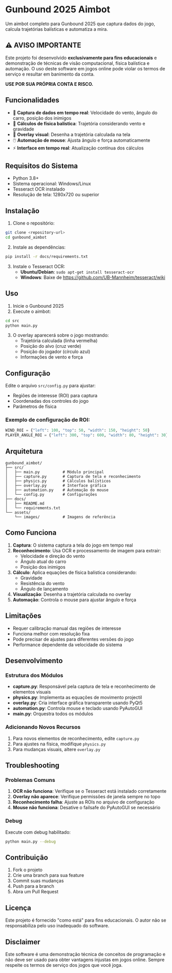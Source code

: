 # Gunbound 2025 Aimbot

Um aimbot completo para Gunbound 2025 que captura dados do jogo, calcula trajetórias balísticas e automatiza a mira.

## ⚠️ AVISO IMPORTANTE

Este projeto foi desenvolvido **exclusivamente para fins educacionais** e demonstração de técnicas de visão computacional, física balística e automação. O uso deste software em jogos online pode violar os termos de serviço e resultar em banimento da conta.

**USE POR SUA PRÓPRIA CONTA E RISCO.**

## Funcionalidades

- 🎯 **Captura de dados em tempo real**: Velocidade do vento, ângulo do carro, posição dos inimigos
- 🧮 **Cálculos de física balística**: Trajetória considerando vento e gravidade
- 🎨 **Overlay visual**: Desenha a trajetória calculada na tela
- 🖱️ **Automação de mouse**: Ajusta ângulo e força automaticamente
- ⚡ **Interface em tempo real**: Atualização contínua dos cálculos

## Requisitos do Sistema

- Python 3.8+
- Sistema operacional: Windows/Linux
- Tesseract OCR instalado
- Resolução de tela: 1280x720 ou superior

## Instalação

1. Clone o repositório:
```bash
git clone <repository-url>
cd gunbound_aimbot
```

2. Instale as dependências:
```bash
pip install -r docs/requirements.txt
```

3. Instale o Tesseract OCR:
   - **Ubuntu/Debian**: `sudo apt-get install tesseract-ocr`
   - **Windows**: Baixe de https://github.com/UB-Mannheim/tesseract/wiki

## Uso

1. Inicie o Gunbound 2025
2. Execute o aimbot:
```bash
cd src
python main.py
```

3. O overlay aparecerá sobre o jogo mostrando:
   - Trajetória calculada (linha vermelha)
   - Posição do alvo (cruz verde)
   - Posição do jogador (círculo azul)
   - Informações de vento e força

## Configuração

Edite o arquivo `src/config.py` para ajustar:
- Regiões de interesse (ROI) para captura
- Coordenadas dos controles do jogo
- Parâmetros de física

### Exemplo de configuração de ROI:
```python
WIND_ROI = {"left": 100, "top": 50, "width": 150, "height": 50}
PLAYER_ANGLE_ROI = {"left": 300, "top": 600, "width": 80, "height": 30}
```

## Arquitetura

```
gunbound_aimbot/
├── src/
│   ├── main.py          # Módulo principal
│   ├── capture.py       # Captura de tela e reconhecimento
│   ├── physics.py       # Cálculos balísticos
│   ├── overlay.py       # Interface gráfica
│   ├── automation.py    # Automação do mouse
│   └── config.py        # Configurações
├── docs/
│   ├── README.md
│   └── requirements.txt
└── assets/
    └── images/          # Imagens de referência
```

## Como Funciona

1. **Captura**: O sistema captura a tela do jogo em tempo real
2. **Reconhecimento**: Usa OCR e processamento de imagem para extrair:
   - Velocidade e direção do vento
   - Ângulo atual do carro
   - Posição dos inimigos
3. **Cálculo**: Aplica equações de física balística considerando:
   - Gravidade
   - Resistência do vento
   - Ângulo de lançamento
4. **Visualização**: Desenha a trajetória calculada no overlay
5. **Automação**: Controla o mouse para ajustar ângulo e força

## Limitações

- Requer calibração manual das regiões de interesse
- Funciona melhor com resolução fixa
- Pode precisar de ajustes para diferentes versões do jogo
- Performance dependente da velocidade do sistema

## Desenvolvimento

### Estrutura dos Módulos

- **capture.py**: Responsável pela captura de tela e reconhecimento de elementos visuais
- **physics.py**: Implementa as equações de movimento projectil
- **overlay.py**: Cria interface gráfica transparente usando PyQt5
- **automation.py**: Controla mouse e teclado usando PyAutoGUI
- **main.py**: Orquestra todos os módulos

### Adicionando Novos Recursos

1. Para novos elementos de reconhecimento, edite `capture.py`
2. Para ajustes na física, modifique `physics.py`
3. Para mudanças visuais, altere `overlay.py`

## Troubleshooting

### Problemas Comuns

1. **OCR não funciona**: Verifique se o Tesseract está instalado corretamente
2. **Overlay não aparece**: Verifique permissões de janela sempre no topo
3. **Reconhecimento falha**: Ajuste as ROIs no arquivo de configuração
4. **Mouse não funciona**: Desative o failsafe do PyAutoGUI se necessário

### Debug

Execute com debug habilitado:
```bash
python main.py --debug
```

## Contribuição

1. Fork o projeto
2. Crie uma branch para sua feature
3. Commit suas mudanças
4. Push para a branch
5. Abra um Pull Request

## Licença

Este projeto é fornecido "como está" para fins educacionais. O autor não se responsabiliza pelo uso inadequado do software.

## Disclaimer

Este software é uma demonstração técnica de conceitos de programação e não deve ser usado para obter vantagens injustas em jogos online. Sempre respeite os termos de serviço dos jogos que você joga.

